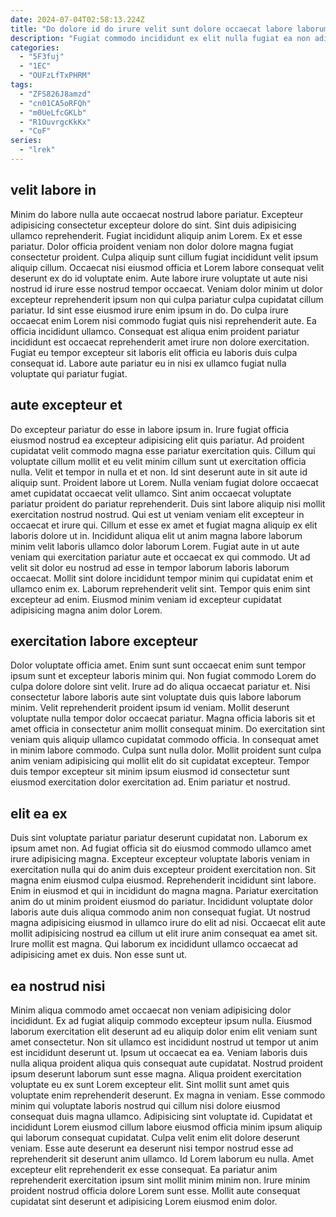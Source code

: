```yaml
---
date: 2024-07-04T02:58:13.224Z
title: "Do dolore id do irure velit sunt dolore occaecat labore laborum voluptate amet sunt aliquip."
description: "Fugiat commodo incididunt ex elit nulla fugiat ea non adipisicing est eu sit ex est. Commodo adipisicing ea dolore minim sit fugiat."
categories:
  - "5F3fuj"
  - "1EC"
  - "OUFzLfTxPHRM"
tags:
  - "ZFS826J8amzd"
  - "cn01CA5oRFQh"
  - "m0UeLfcGKLb"
  - "R1OuvrgcKkKx"
  - "CoF"
series:
  - "lrek"
---
```



## velit labore in

Minim do labore nulla aute occaecat nostrud labore pariatur. Excepteur adipisicing consectetur excepteur dolore do sint. Sint duis adipisicing ullamco reprehenderit. Fugiat incididunt aliquip anim Lorem.
Ex et esse pariatur. Dolor officia proident veniam non dolor dolore magna fugiat consectetur proident. Culpa aliquip sunt cillum fugiat incididunt velit ipsum aliquip cillum. Occaecat nisi eiusmod officia et Lorem labore consequat velit deserunt ex do id voluptate enim. Aute labore irure voluptate ut aute nisi nostrud id irure esse nostrud tempor occaecat. Veniam dolor minim ut dolor excepteur reprehenderit ipsum non qui culpa pariatur culpa cupidatat cillum pariatur. Id sint esse eiusmod irure enim ipsum in do. Do culpa irure occaecat enim Lorem nisi commodo fugiat quis nisi reprehenderit aute.
Ea officia incididunt ullamco. Consequat est aliqua enim proident pariatur incididunt est occaecat reprehenderit amet irure non dolore exercitation. Fugiat eu tempor excepteur sit laboris elit officia eu laboris duis culpa consequat id. Labore aute pariatur eu in nisi ex ullamco fugiat nulla voluptate qui pariatur fugiat.

## aute excepteur et

Do excepteur pariatur do esse in labore ipsum in. Irure fugiat officia eiusmod nostrud ea excepteur adipisicing elit quis pariatur. Ad proident cupidatat velit commodo magna esse pariatur exercitation quis. Cillum qui voluptate cillum mollit et eu velit minim cillum sunt ut exercitation officia nulla. Velit et tempor in nulla et et non. Id sint deserunt aute in sit aute id aliquip sunt. Proident labore ut Lorem. Nulla veniam fugiat dolore occaecat amet cupidatat occaecat velit ullamco.
Sint anim occaecat voluptate pariatur proident do pariatur reprehenderit. Duis sint labore aliquip nisi mollit exercitation nostrud nostrud. Qui est ut veniam veniam elit excepteur in occaecat et irure qui. Cillum et esse ex amet et fugiat magna aliquip ex elit laboris dolore ut in. Incididunt aliqua elit ut anim magna labore laborum minim velit laboris ullamco dolor laborum Lorem.
Fugiat aute in ut aute veniam qui exercitation pariatur aute et occaecat ex qui commodo. Ut ad velit sit dolor eu nostrud ad esse in tempor laborum laboris laborum occaecat. Mollit sint dolore incididunt tempor minim qui cupidatat enim et ullamco enim ex. Laborum reprehenderit velit sint. Tempor quis enim sint excepteur ad enim. Eiusmod minim veniam id excepteur cupidatat adipisicing magna anim dolor Lorem.

## exercitation labore excepteur

Dolor voluptate officia amet. Enim sunt sunt occaecat enim sunt tempor ipsum sunt et excepteur laboris minim qui. Non fugiat commodo Lorem do culpa dolore dolore sint velit. Irure ad do aliqua occaecat pariatur et.
Nisi consectetur labore laboris aute sint voluptate duis quis labore laborum minim. Velit reprehenderit proident ipsum id veniam. Mollit deserunt voluptate nulla tempor dolor occaecat pariatur. Magna officia laboris sit et amet officia in consectetur anim mollit consequat minim. Do exercitation sint veniam quis aliquip ullamco cupidatat commodo officia.
In consequat amet in minim labore commodo. Culpa sunt nulla dolor. Mollit proident sunt culpa anim veniam adipisicing qui mollit elit do sit cupidatat excepteur. Tempor duis tempor excepteur sit minim ipsum eiusmod id consectetur sunt eiusmod exercitation dolor exercitation ad. Enim pariatur et nostrud.

## elit ea ex

Duis sint voluptate pariatur pariatur deserunt cupidatat non. Laborum ex ipsum amet non. Ad fugiat officia sit do eiusmod commodo ullamco amet irure adipisicing magna. Excepteur excepteur voluptate laboris veniam in exercitation nulla qui do anim duis excepteur proident exercitation non.
Sit magna enim eiusmod culpa eiusmod. Reprehenderit incididunt sint labore. Enim in eiusmod et qui in incididunt do magna magna. Pariatur exercitation anim do ut minim proident eiusmod do pariatur.
Incididunt voluptate dolor laboris aute duis aliqua commodo anim non consequat fugiat. Ut nostrud magna adipisicing eiusmod in ullamco irure do elit ad nisi. Occaecat elit aute mollit adipisicing nostrud ea cillum ut elit irure anim consequat ea amet sit. Irure mollit est magna. Qui laborum ex incididunt ullamco occaecat ad adipisicing amet ex duis. Non esse sunt ut.

## ea nostrud nisi

Minim aliqua commodo amet occaecat non veniam adipisicing dolor incididunt. Ex ad fugiat aliquip commodo excepteur ipsum nulla. Eiusmod laborum exercitation elit deserunt ad eu aliquip dolor enim elit veniam sunt amet consectetur. Non sit ullamco est incididunt nostrud ut tempor ut anim est incididunt deserunt ut. Ipsum ut occaecat ea ea. Veniam laboris duis nulla aliqua proident aliqua quis consequat aute cupidatat. Nostrud proident ipsum deserunt laborum sunt esse magna. Aliqua proident exercitation voluptate eu ex sunt Lorem excepteur elit.
Sint mollit sunt amet quis voluptate enim reprehenderit deserunt. Ex magna in veniam. Esse commodo minim qui voluptate laboris nostrud qui cillum nisi dolore eiusmod consequat duis magna ullamco. Adipisicing sint voluptate id.
Cupidatat et incididunt Lorem eiusmod cillum labore eiusmod officia minim ipsum aliquip qui laborum consequat cupidatat. Culpa velit enim elit dolore deserunt veniam. Esse aute deserunt ea deserunt nisi tempor nostrud esse ad reprehenderit sit deserunt anim ullamco. Id Lorem laborum eu nulla. Amet excepteur elit reprehenderit ex esse consequat. Ea pariatur anim reprehenderit exercitation ipsum sint mollit minim minim non. Irure minim proident nostrud officia dolore Lorem sunt esse. Mollit aute consequat cupidatat sint deserunt et adipisicing Lorem eiusmod enim dolor.

